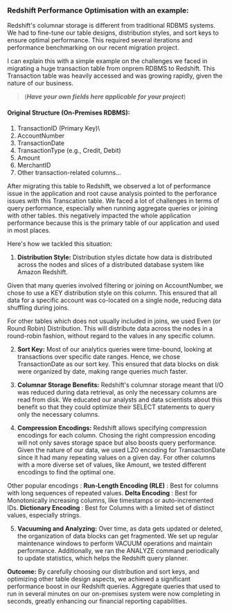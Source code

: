 ### Redshift Performance Optimisation with an example: 
Redshift's columnar storage is different from traditional RDBMS systems. We had to fine-tune our table designs, distribution styles, and sort keys to ensure optimal performance. This required several iterations and performance benchmarking on our recent migration project.

I can explain this with a simple example on the challenges we faced in migrating a huge transaction table from onprem RDBMS to Redshift.  This Transaction table was heavily accessed and was growing rapidly, given the nature of our business.

> (***Have your own fields here applicable for your project***)

#### Original Structure (On-Premises RDBMS):
1. TransactionID (Primary Key)\
2. AccountNumber
3. TransactionDate
4. TransactionType (e.g., Credit, Debit)
5. Amount
6. MerchantID
7. Other transaction-related columns...

After migrating this table to Redshift, we observed a lot of performance issue in the application and root cause analysis pointed to the perforance issues with this Transcation table. We faced a lot of challenges in terms of query performance, especially when running aggregate queries or joining with other tables. this negatively impacted the whole application performance because this is the primary table of our application and used in most places.

Here's how we tackled this situation:

1. **Distribution Style:**
Distribution styles dictate how data is distributed across the nodes and slices of a distributed database system like Amazon Redshift.

Given that many queries involved filtering or joining on AccountNumber, we chose to use a KEY distribution style on this column. This ensured that all data for a specific account was co-located on a single node, reducing data shuffling during joins.

For other tables which does not usually included in joins, we used Even (or Round Robin) Distribution. This   will  distribute data  across the nodes in a round-robin fashion, without regard to the values in any specific column. 

2. **Sort Key:**
Most of our analytics queries were time-bound, looking at transactions over specific date ranges. Hence, we chose TransactionDate as our sort key. This ensured that data blocks on disk were organized by date, making range queries much faster.

3. **Columnar Storage Benefits:**
Redshift's columnar storage meant that I/O was reduced during data retrieval, as only the necessary columns are read from disk. We educated our analysts and data scientists about this benefit so that they could optimize their SELECT statements to query only the necessary columns.

4. **Compression Encodings:**
Redshift allows specifying compression encodings for each column. Chosing the right compression encoding will not only saves storage space but also boosts query performance. Given the nature of our data, we used LZO encoding for TransactionDate since it had many repeating values on a given day. For other columns with a more diverse set of values, like Amount, we tested different encodings to find the optimal one.

Other popular encodings : 
**Run-Length Encoding (RLE)** : Best for columns with long sequences of repeated values.
**Delta Encoding** : Best for Monotonically increasing columns, like timestamps or auto-incremented IDs.
**Dictionary Encoding** : Best for Columns with a limited set of distinct values, especially strings.

5. **Vacuuming and Analyzing:**
Over time, as data gets updated or deleted, the organization of data blocks can get fragmented. We set up regular maintenance windows to perform VACUUM operations and maintain performance. Additionally, we ran the ANALYZE command periodically to update statistics, which helps the Redshift query planner.

**Outcome:**
By carefully choosing our distribution and sort keys, and optimizing other table design aspects, we achieved a significant performance boost in our Redshift queries. Aggregate queries that used to run in several minutes on our on-premises system were now completing in seconds, greatly enhancing our financial reporting capabilities.
